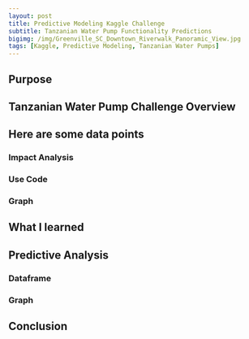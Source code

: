 ```yaml
---
layout: post
title: Predictive Modeling Kaggle Challenge
subtitle: Tanzanian Water Pump Functionality Predictions
bigimg: /img/Greenville_SC_Downtown_Riverwalk_Panoramic_View.jpg
tags: [Kaggle, Predictive Modeling, Tanzanian Water Pumps]
---
```


## Purpose

## Tanzanian Water Pump Challenge Overview

## Here are some data points

### Impact Analysis

### Use Code

### Graph

## What I learned

## Predictive Analysis

### Dataframe

### Graph

## Conclusion
